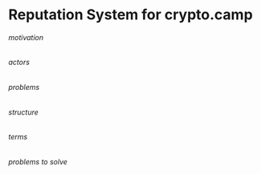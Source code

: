 
# Reputation System for crypto.camp 

###### motivation 
###### actors 
###### problems 
###### structure
###### terms 
###### problems to solve
